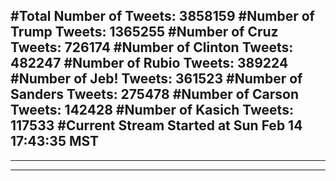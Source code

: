 #Total Number of Tweets: 3858159 
#Number of Trump Tweets: 1365255
#Number of Cruz Tweets: 726174
#Number of Clinton Tweets: 482247
#Number of Rubio Tweets: 389224
#Number of Jeb! Tweets: 361523
#Number of Sanders Tweets: 275478
#Number of Carson Tweets: 142428
#Number of Kasich Tweets: 117533
#Current Stream Started at Sun Feb 14 17:43:35 MST
---
---
---
